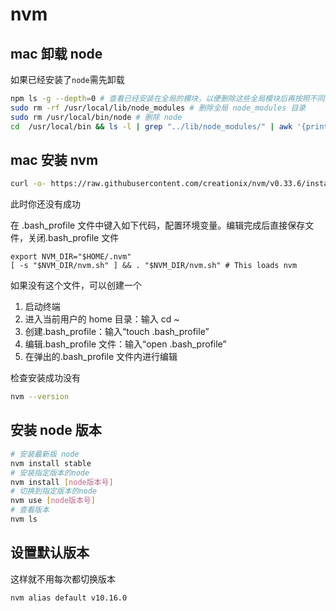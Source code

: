 # nvm

## mac 卸载 node

如果已经安装了`node`需先卸载

```bash
npm ls -g --depth=0 # 查看已经安装在全局的模块，以便删除这些全局模块后再按照不同的 node 版本重新进行全局安装
sudo rm -rf /usr/local/lib/node_modules # 删除全局 node_modules 目录
sudo rm /usr/local/bin/node # 删除 node
cd  /usr/local/bin && ls -l | grep "../lib/node_modules/" | awk '{print $9}'| xargs rm # 删除全局 node 模块注册的软链
```

## mac 安装 nvm

```bash
curl -o- https://raw.githubusercontent.com/creationix/nvm/v0.33.6/install.sh | bash
```

此时你还没有成功

在 .bash_profile 文件中键入如下代码，配置环境变量。编辑完成后直接保存文件，关闭.bash_profile 文件

```text
export NVM_DIR="$HOME/.nvm"
[ -s "$NVM_DIR/nvm.sh" ] && . "$NVM_DIR/nvm.sh" # This loads nvm
```

如果没有这个文件，可以创建一个

1. 启动终端
2. 进入当前用户的 home 目录：输入 cd ~
3. 创建.bash_profile：输入“touch .bash_profile”
4. 编辑.bash_profile 文件：输入“open .bash_profile”
5. 在弹出的.bash_profile 文件内进行编辑

检查安装成功没有

```bash
nvm --version
```

## 安装 node 版本

```bash
# 安装最新版 node
nvm install stable
# 安装指定版本的node
nvm install [node版本号]
# 切换到指定版本的node
nvm use [node版本号]
# 查看版本
nvm ls
```

## 设置默认版本

这样就不用每次都切换版本

```bash
nvm alias default v10.16.0
```
